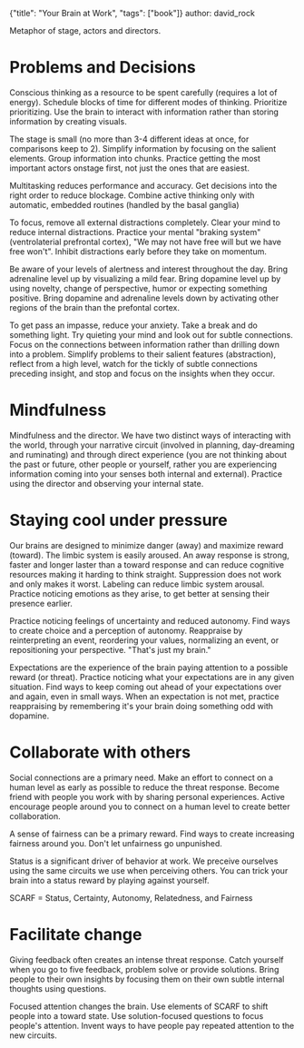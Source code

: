 {"title": "Your Brain at Work", "tags": ["book"]}
author: david_rock

Metaphor of stage, actors and directors.

# Problems and Decisions

Conscious thinking as a resource to be spent carefully (requires a lot of energy). Schedule blocks of time for different modes of thinking. Prioritize prioritizing. Use the brain to interact with information rather than storing information by creating visuals.

The stage is small (no more than 3-4 different ideas at once, for comparisons keep to 2). Simplify information by focusing on the salient elements. Group information into chunks. Practice getting the most important actors onstage first, not just the ones that are easiest.

Multitasking reduces performance and accuracy. Get decisions into the right order to reduce blockage. Combine active thinking only with automatic, embedded routines (handled by the basal ganglia)

To focus, remove all external distractions completely. Clear your mind to reduce internal distractions. Practice your mental "braking system" (ventrolaterial prefrontal cortex), "We may not have free will but we have free won't". Inhibit distractions early before they take on momentum.

Be aware of your levels of alertness and interest throughout the day. Bring adrenaline level up by visualizing a mild fear. Bring dopamine level up by using novelty, change of perspective, humor or expecting something positive. Bring dopamine and adrenaline levels down by activating other regions of the brain than the prefontal cortex.

To get pass an impasse, reduce your anxiety. Take a break and do something light. Try quieting your mind and look out for subtle connections. Focus on the connections between information rather than drilling down into a problem. Simplify problems to their salient features (abstraction), reflect from a high level, watch for the tickly of subtle connections preceding insight, and stop and focus on the insights when they occur.

# Mindfulness
Mindfulness and the director. We have two distinct ways of interacting with the world, through your narrative circuit (involved in planning, day-dreaming and ruminating) and through direct experience (you are not thinking about the past or future, other people or yourself, rather you are experiencing information coming into your senses both internal and external). Practice using the director and observing your internal state.

# Staying cool under pressure

Our brains are designed to minimize danger (away) and maximize reward (toward). The limbic system is easily aroused. An away response is strong, faster and longer laster than a toward response and can reduce cognitive resources making it harding to think straight. Suppression does not work and only makes it worst. Labeling can reduce limbic system arousal. Practice noticing emotions as they arise, to get better at sensing their presence earlier.

Practice noticing feelings of uncertainty and reduced autonomy. Find ways to create choice and a perception of autonomy. Reappraise by reinterpreting an event, reordering your values, normalizing an event, or repositioning your perspective. "That's just my brain."

Expectations are the experience of the brain paying attention to a possible reward (or threat). Practice noticing what your expectations are in any given situation. Find ways to keep coming out ahead of your expectations over and again, even in small ways. When an expectation is not met, practice reappraising by remembering it's your brain doing something odd with dopamine.

# Collaborate with others

Social connections are a primary need. Make an effort to connect on a human level as early as possible to reduce the threat response. Become friend with people you work with by sharing personal experiences. Active encourage people around you to connect on a human level to create better collaboration.

A sense of fairness can be a primary reward. Find ways to create increasing fairness around you. Don't let unfairness go unpunished.

Status is a significant driver of behavior at work. We preceive ourselves using the same circuits we use when perceiving others. You can trick your brain into a status reward by playing against yourself.

SCARF = Status, Certainty, Autonomy, Relatedness, and Fairness

# Facilitate change

Giving feedback often creates an intense threat response. Catch yourself when you go to five feedback, problem solve or provide solutions. Bring people to their own insights by focusing them on their own subtle internal thoughts using questions.

Focused attention changes the brain. Use elements of SCARF to shift people into a toward state. Use solution-focused questions to focus people's attention. Invent ways to have people pay repeated attention to the new circuits.
